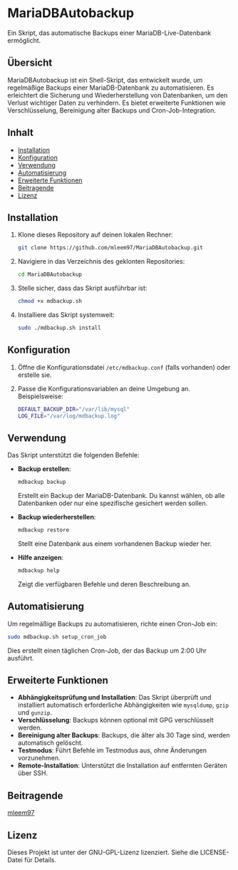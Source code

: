 # MariaDBAutobackup

Ein Skript, das automatische Backups einer MariaDB-Live-Datenbank ermöglicht.

## Übersicht

MariaDBAutobackup ist ein Shell-Skript, das entwickelt wurde, um regelmäßige Backups einer MariaDB-Datenbank zu automatisieren. Es erleichtert die Sicherung und Wiederherstellung von Datenbanken, um den Verlust wichtiger Daten zu verhindern. Es bietet erweiterte Funktionen wie Verschlüsselung, Bereinigung alter Backups und Cron-Job-Integration.

## Inhalt

- [Installation](#installation)
- [Konfiguration](#konfiguration)
- [Verwendung](#verwendung)
- [Automatisierung](#automatisierung)
- [Erweiterte Funktionen](#erweiterte-funktionen)
- [Beitragende](#beitragende)
- [Lizenz](#lizenz)

## Installation

1. Klone dieses Repository auf deinen lokalen Rechner:

    ```sh
    git clone https://github.com/mleem97/MariaDBAutobackup.git
    ```

2. Navigiere in das Verzeichnis des geklonten Repositories:

    ```sh
    cd MariaDBAutobackup
    ```

3. Stelle sicher, dass das Skript ausführbar ist:

    ```sh
    chmod +x mdbackup.sh
    ```

4. Installiere das Skript systemweit:

    ```sh
    sudo ./mdbackup.sh install
    ```

## Konfiguration

1. Öffne die Konfigurationsdatei `/etc/mdbackup.conf` (falls vorhanden) oder erstelle sie.
2. Passe die Konfigurationsvariablen an deine Umgebung an. Beispielsweise:

    ```sh
    DEFAULT_BACKUP_DIR="/var/lib/mysql"
    LOG_FILE="/var/log/mdbackup.log"
    ```

## Verwendung

Das Skript unterstützt die folgenden Befehle:

- **Backup erstellen**:
  ```sh
  mdbackup backup
  ```
  Erstellt ein Backup der MariaDB-Datenbank. Du kannst wählen, ob alle Datenbanken oder nur eine spezifische gesichert werden sollen.

- **Backup wiederherstellen**:
  ```sh
  mdbackup restore
  ```
  Stellt eine Datenbank aus einem vorhandenen Backup wieder her.

- **Hilfe anzeigen**:
  ```sh
  mdbackup help
  ```
  Zeigt die verfügbaren Befehle und deren Beschreibung an.

## Automatisierung

Um regelmäßige Backups zu automatisieren, richte einen Cron-Job ein:

```sh
sudo mdbackup.sh setup_cron_job
```

Dies erstellt einen täglichen Cron-Job, der das Backup um 2:00 Uhr ausführt.

## Erweiterte Funktionen

- **Abhängigkeitsprüfung und Installation**: Das Skript überprüft und installiert automatisch erforderliche Abhängigkeiten wie `mysqldump`, `gzip` und `gunzip`.
- **Verschlüsselung**: Backups können optional mit GPG verschlüsselt werden.
- **Bereinigung alter Backups**: Backups, die älter als 30 Tage sind, werden automatisch gelöscht.
- **Testmodus**: Führt Befehle im Testmodus aus, ohne Änderungen vorzunehmen.
- **Remote-Installation**: Unterstützt die Installation auf entfernten Geräten über SSH.

## Beitragende

[mleem97](https://github.com/mleem97)

## Lizenz

Dieses Projekt ist unter der GNU-GPL-Lizenz lizenziert. Siehe die LICENSE-Datei für Details.
